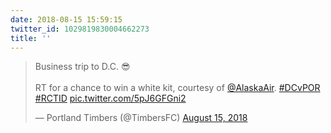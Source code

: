 ```yaml
---
date: 2018-08-15 15:59:15
twitter_id: 1029819830004662273
title: ''
---
```


<blockquote class="twitter-tweet"><p lang="en" dir="ltr">Business trip to D.C. 😎<br><br>RT for a chance to win a white kit, courtesy of <a href="https://twitter.com/AlaskaAir?ref_src=twsrc%5Etfw">@AlaskaAir</a>. <a href="https://twitter.com/hashtag/DCvPOR?src=hash&amp;ref_src=twsrc%5Etfw">#DCvPOR</a> <a href="https://twitter.com/hashtag/RCTID?src=hash&amp;ref_src=twsrc%5Etfw">#RCTID</a> <a href="https://t.co/5pJ6GFGni2">pic.twitter.com/5pJ6GFGni2</a></p>&mdash; Portland Timbers (@TimbersFC) <a href="https://twitter.com/TimbersFC/status/1029798062200213504?ref_src=twsrc%5Etfw">August 15, 2018</a></blockquote>
<script async src="https://platform.twitter.com/widgets.js" charset="utf-8"></script>
